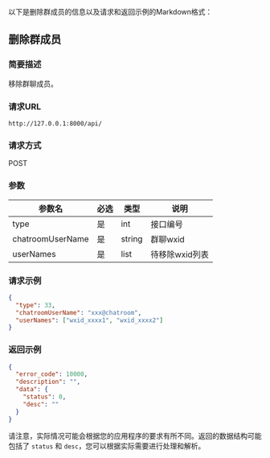 以下是删除群成员的信息以及请求和返回示例的Markdown格式：

## 删除群成员

### 简要描述

移除群聊成员。

### 请求URL

```
http://127.0.0.1:8000/api/
```

### 请求方式

POST

### 参数

| 参数名           | 必选 | 类型   | 说明         |
| ---------------- | ---- | ------ | ------------ |
| type             | 是   | int    | 接口编号     |
| chatroomUserName | 是   | string | 群聊wxid     |
| userNames        | 是   | list   | 待移除wxid列表 |

### 请求示例

```json
{
  "type": 33,
  "chatroomUserName": "xxx@chatroom",
  "userNames": ["wxid_xxxx1", "wxid_xxxx2"]
}
```

### 返回示例

```json
{
  "error_code": 10000,
  "description": "",
  "data": {
    "status": 0,
    "desc": ""
  }
}
```

请注意，实际情况可能会根据您的应用程序的要求有所不同。返回的数据结构可能包括了 `status` 和 `desc`，您可以根据实际需要进行处理和解析。